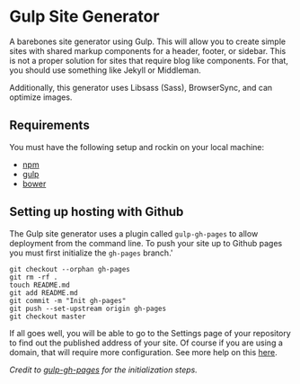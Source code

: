 # Gulp Site Generator
A barebones site generator using Gulp. This will allow you to create simple sites with shared markup components for a header, footer, or sidebar. This is not a proper solution for sites that require blog like components. For that, you should use something like Jekyll or Middleman.

Additionally, this generator uses Libsass (Sass), BrowserSync, and can optimize images.

## Requirements
You must have the following setup and rockin on your local machine:
- [npm](https://github.com/npm/npm)
- [gulp](https://github.com/gulpjs/gulp/blob/master/docs/getting-started.md)
- [bower](http://bower.io/#install-bower)

## Setting up hosting with Github

The Gulp site generator uses a plugin called `gulp-gh-pages` to allow deployment from the command line.
To push your site up to Github pages you must first initialize the `gh-pages` branch.'

```shell
git checkout --orphan gh-pages
git rm -rf .
touch README.md
git add README.md
git commit -m "Init gh-pages"
git push --set-upstream origin gh-pages
git checkout master
```

If all goes well, you will be able to go to the Settings page of your repository to find out the published address of your site. Of course if you are using a domain, that will require more configuration. See more help on this [here](https://help.github.com/articles/setting-up-a-custom-domain-with-github-pages/).

*Credit to [gulp-gh-pages](https://github.com/rowoot/gulp-gh-pages/) for the initialization steps.*